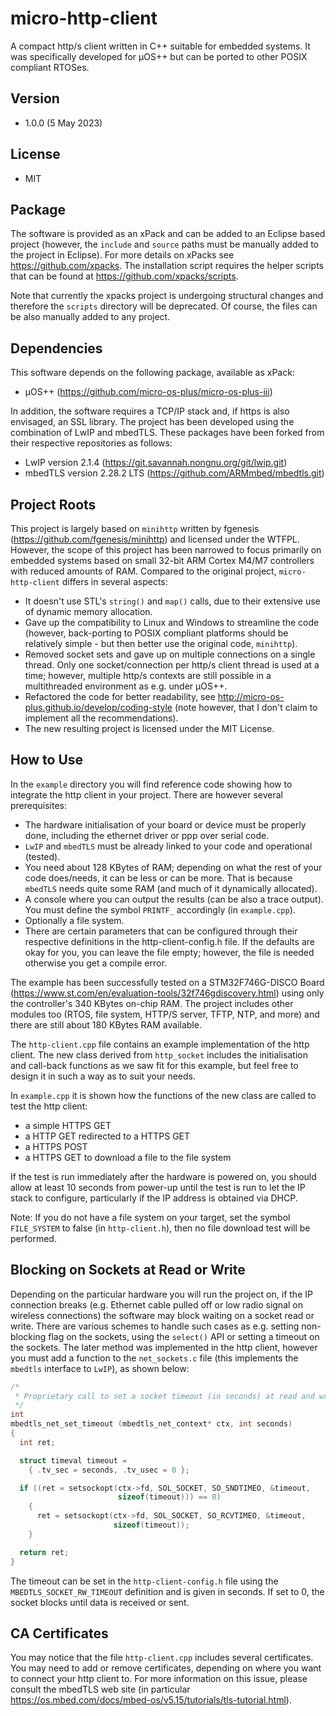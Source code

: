 # micro-http-client
A compact http/s client written in C++ suitable for embedded systems. It was specifically developed for µOS++ but can be ported to other POSIX compliant RTOSes.

## Version
* 1.0.0 (5 May 2023)

## License
* MIT

## Package
The software is provided as an xPack and can be added to an Eclipse based project (however, the `include` and `source` paths must be manually added to the project in Eclipse). For more details on xPacks see https://github.com/xpacks. The installation script requires the helper scripts that can be found at https://github.com/xpacks/scripts.

Note that currently the xpacks project is undergoing structural changes and therefore the `scripts` directory will be deprecated. Of course, the files can be also manually added to any project.

## Dependencies
This software depends on the following package, available as xPack:
* µOS++ (https://github.com/micro-os-plus/micro-os-plus-iii)

In addition, the software requires a TCP/IP stack and, if https is also envisaged, an SSL library. The project has been developed using the combination of LwIP and mbedTLS. These packages have been forked from their respective repositories as follows:

* LwIP version 2.1.4 (https://git.savannah.nongnu.org/git/lwip.git)
* mbedTLS version 2.28.2 LTS (https://github.com/ARMmbed/mbedtls.git)

## Project Roots
This project is largely based on `minihttp` written by fgenesis (https://github.com/fgenesis/minihttp) and licensed under the WTFPL. However, the scope of this project has been narrowed to focus primarily on embedded systems based on small 32-bit ARM Cortex M4/M7 controllers with reduced amounts of RAM. Compared to the original project, `micro-http-client` differs in several aspects:
* It doesn't use STL's `string()` and `map()` calls, due to their extensive use of dynamic memory allocation.
* Gave up the compatibility to Linux and Windows to streamline the code (however, back-porting to POSIX compliant platforms should be relatively simple - but then better use the original code, `minihttp`).
* Removed socket sets and gave up on multiple connections on a single thread. Only one socket/connection per http/s client thread is used at a time; however, multiple http/s contexts are still possible in a multithreaded environment as e.g. under µOS++.
* Refactored the code for better readability, see http://micro-os-plus.github.io/develop/coding-style (note however, that I don't claim to implement all the recommendations).
* The new resulting project is licensed under the MIT License.

## How to Use
In the `example` directory you will find reference code showing how to integrate the http client in your project. There are however several prerequisites:
* The hardware initialisation of your board or device must be properly done, including the ethernet driver or ppp over serial code.
* `LwIP` and `mbedTLS` must be already linked to your code and operational (tested).
* You need about 128 KBytes of RAM; depending on what the rest of your code does/needs, it can be less or can be more. That is because `mbedTLS` needs quite some RAM (and much of it dynamically allocated).
* A console where you can output the results (can be also a trace output). You must define the symbol `PRINTF_` accordingly (in `example.cpp`).
* Optionally a file system.
* There are certain parameters that can be configured through their respective definitions in the http-client-config.h file. If the defaults are okay for you, you can leave the file empty; however, the file is needed otherwise you get a compile error.

The example has been successfully tested on a STM32F746G-DISCO Board (https://www.st.com/en/evaluation-tools/32f746gdiscovery.html) using only the controller's 340 KBytes on-chip RAM. The project includes other modules too (RTOS, file system, HTTP/S server, TFTP, NTP, and more) and there are still about 180 KBytes RAM available.

The `http-client.cpp` file contains an example implementation of the http client. The new class derived from `http_socket` includes the initialisation and call-back functions as we saw fit for this example, but feel free to design it in such a way as to suit your needs.

In `example.cpp` it is shown how the functions of the new class are called to test the http client:
* a simple HTTPS GET
* a HTTP GET redirected to a HTTPS GET
* a HTTPS POST
* a HTTPS GET to download a file to the file system

If the test is run immediately after the hardware is powered on, you should allow at least 10 seconds from power-up until the test is run to let the IP stack to configure, particularly if the IP address is obtained via DHCP.

Note: If you do not have a file system on your target, set the symbol `FILE_SYSTEM` to false (in `http-client.h`), then no file download test will be performed.

## Blocking on Sockets at Read or Write
Depending on the particular hardware you will run the project on, if the IP connection breaks (e.g. Ethernet cable pulled off or low radio signal on wireless connections) the software may block waiting on a socket read or write. There are various schemes to handle such cases as e.g. setting non-blocking flag on the sockets, using the `select()` API or setting a timeout on the sockets. The later method was implemented in the http client, however you must add a function to the `net_sockets.c` file (this implements the `mbedtls` interface to `LwIP`), as shown below:

```c
/*
 * Proprietary call to set a socket timeout (in seconds) at read and write
 */
int
mbedtls_net_set_timeout (mbedtls_net_context* ctx, int seconds)
{
  int ret;

  struct timeval timeout =
    { .tv_sec = seconds, .tv_usec = 0 };

  if ((ret = setsockopt(ctx->fd, SOL_SOCKET, SO_SNDTIMEO, &timeout,
                        sizeof(timeout))) == 0)
    {
      ret = setsockopt(ctx->fd, SOL_SOCKET, SO_RCVTIMEO, &timeout,
                       sizeof(timeout));
    }

  return ret;
}
```

The timeout can be set in the `http-client-config.h` file using the `MBEDTLS_SOCKET_RW_TIMEOUT` definition and is given in seconds. If set to 0, the socket blocks until data is received or sent.

## CA Certificates
You may notice that the file `http-client.cpp` includes several certificates. You may need to add or remove certificates, depending on where you want to connect your http client to. For more information on this issue, please consult the mbedTLS web site (in particular https://os.mbed.com/docs/mbed-os/v5.15/tutorials/tls-tutorial.html).
